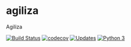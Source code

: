 # agiliza
Agiliza


[![Build Status](https://travis-ci.org/tarcisio-sousa/agiliza.svg?branch=master)](https://travis-ci.org/tarcisio-sousa/agiliza)
[![codecov]()]()
[![Updates](https://pyup.io/repos/github/tarcisio-sousa/agiliza/shield.svg)](https://pyup.io/repos/github/tarcisio-sousa/agiliza/)
[![Python 3](https://pyup.io/repos/github/tarcisio-sousa/agiliza/python-3-shield.svg)](https://pyup.io/repos/github/tarcisio-sousa/agiliza/)